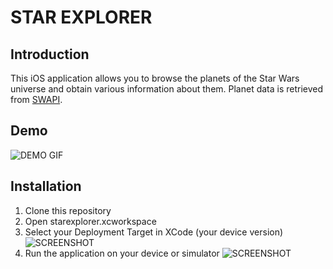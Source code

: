 # STAR EXPLORER
## Introduction

This iOS application allows you to browse the planets of the Star Wars universe and obtain various information about them.
Planet data is retrieved from [SWAPI](https://swapi.co).

## Demo

![DEMO GIF](https://media.giphy.com/media/xjLnWwxUGVjnKrhbjT/giphy.gif)

## Installation

1. Clone this repository
2. Open starexplorer.xcworkspace
3. Select your Deployment Target in XCode (your device version)
![SCREENSHOT](https://i.imgur.com/0QwGmaY.png)
4. Run the application on your device or simulator
![SCREENSHOT](https://i.imgur.com/jz8S0ff.png)
